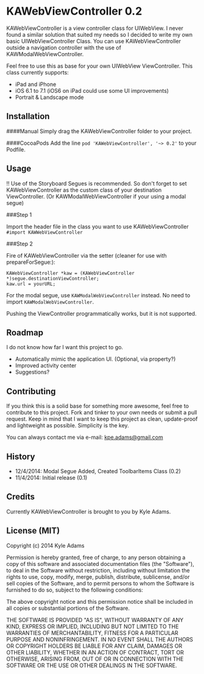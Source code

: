 # KAWebViewController 0.2
 
KAWebViewController is a view controller class for UIWebView. I never found a similar solution that suited my needs so I decided to write my own basic UIWebViewController Class. You can use KAWebViewController outside a navigation controller with the use of KAWModalWebViewController.


Feel free to use this as base for your own UIWebView ViewController.
This class currently supports:

- iPad and iPhone
- iOS 6.1 to 7.1 (iOS6 on iPad could use some UI improvements)
- Portrait & Landscape mode

## Installation
 
####Manual
Simply drag the KAWebViewController folder to your project.

####CocoaPods
Add the line `pod 'KAWebViewController', '~> 0.2'` to your Podfile.

 
## Usage

!! Use of the Storyboard Segues is recommended. So don't forget to set KAWebViewController as the custom class of your destination ViewController. (Or KAWModalWebViewController if your using a modal segue)

###Step 1

Import the header file in the class you want to use KAWebViewController
`#import KAWWebViewController`

###Step 2

Fire of KAWebViewController via the setter (cleaner for use with prepareForSegue:):
```objc
KAWebViewController *kaw = (KAWebViewController *)segue.destinationViewController;
kaw.url = yourURL;
```

For the modal segue, use `KAWModalWebViewController` instead. No need to import `KAWModalWebViewController`.

Pushing the ViewController programmatically works, but it is not supported.

## Roadmap

I do not know how far I want this project to go. 

- Automatically mimic the application UI. (Optional, via property?)
- Improved activity center
- Suggestions?
 
## Contributing
 
If you think this is a solid base for something more awesome, feel free to contribute to this project.
Fork and tinker to your own needs or submit a pull request. Keep in mind that I want to keep this project as clean, update-proof and lightweight as possible. Simplicity is the key.

You can always contact me via e-mail: kpe.adams@gmail.com
 
## History

- 12/4/2014: Modal Segue Added, Created ToolbarItems Class (0.2) 
- 11/4/2014: Initial release (0.1)
 
## Credits
 
Currently KAWebViewController is brought to you by Kyle Adams.
 
## License (MIT)

Copyright (c) 2014 Kyle Adams

Permission is hereby granted, free of charge, to any person obtaining a copy
of this software and associated documentation files (the "Software"), to deal
in the Software without restriction, including without limitation the rights
to use, copy, modify, merge, publish, distribute, sublicense, and/or sell
copies of the Software, and to permit persons to whom the Software is
furnished to do so, subject to the following conditions:

The above copyright notice and this permission notice shall be included in
all copies or substantial portions of the Software.

THE SOFTWARE IS PROVIDED "AS IS", WITHOUT WARRANTY OF ANY KIND, EXPRESS OR
IMPLIED, INCLUDING BUT NOT LIMITED TO THE WARRANTIES OF MERCHANTABILITY,
FITNESS FOR A PARTICULAR PURPOSE AND NONINFRINGEMENT. IN NO EVENT SHALL THE
AUTHORS OR COPYRIGHT HOLDERS BE LIABLE FOR ANY CLAIM, DAMAGES OR OTHER
LIABILITY, WHETHER IN AN ACTION OF CONTRACT, TORT OR OTHERWISE, ARISING FROM,
OUT OF OR IN CONNECTION WITH THE SOFTWARE OR THE USE OR OTHER DEALINGS IN
THE SOFTWARE.

